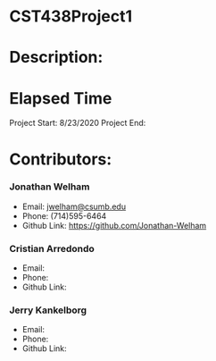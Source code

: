 # CST438Project1

# Description: 

# Elapsed Time
Project Start: 8/23/2020
Project End:   

# Contributors:

### Jonathan Welham 

- Email: jwelham@csumb.edu
- Phone: (714)595-6464
- Github Link: https://github.com/Jonathan-Welham

### Cristian Arredondo
- Email: 
- Phone:
- Github Link: 

### Jerry Kankelborg
- Email: 
- Phone: 
- Github Link: 
